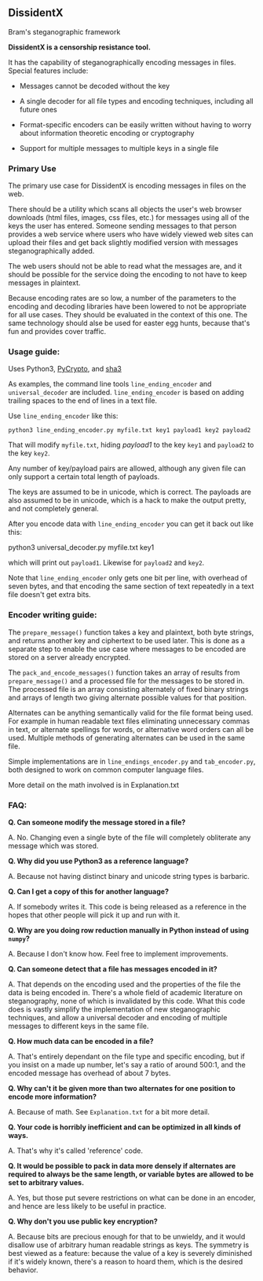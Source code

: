 ## DissidentX

Bram's steganographic framework

__DissidentX is a censorship resistance tool.__

It has the capability of steganographically encoding messages in files. Special features include:

* Messages cannot be decoded without the key

* A single decoder for all file types and encoding techniques, including all future ones

* Format-specific encoders can be easily written without having to worry about information theoretic encoding or cryptography

* Support for multiple messages to multiple keys in a single file 

### Primary Use

The primary use case for DissidentX is encoding messages in files on the web. 

There should be a utility which scans all objects the user's web browser downloads (html files, images, css files, etc.) for messages using all of the keys the user has entered. Someone sending messages to that person provides a web service where users who have widely viewed web sites can upload their files and get back slightly modified version with messages steganographically added. 

The web users should not be able to read what the messages are, and it should be possible for  the service doing the encoding to not have to keep messages in plaintext.  

Because encoding rates are so low, a number of the parameters to the  encoding and decoding libraries have been lowered to not be appropriate  for all use cases. They should be evaluated in the context of this one. The same technology should alse be used for easter egg hunts, because that's fun and provides cover traffic.


### Usage guide:

Uses Python3, [PyCrypto](http://pypi.python.org/pypi/pycrypto), and [sha3](http://pypi.python.org/pypi/pysha3/)


As examples, the command line tools `line_ending_encoder` and  `universal_decoder` are included. `line_ending_encoder` is based on adding trailing spaces to the end of lines in a text file.

Use `line_ending_encoder` like this:

    python3 line_ending_encoder.py myfile.txt key1 payload1 key2 payload2

That will modify `myfile.txt`, hiding _payload1_ to the key `key1` and `payload2` to the key `key2`.

Any number of key/payload pairs are allowed, although any given file can only support a certain total length of payloads.

The keys are assumed to be in unicode, which is correct. The payloads are also assumed to be in unicode, which is a hack to make the output pretty, and not completely general.

After you encode data with `line_ending_encoder` you can get it back out like this:

   python3 universal_decoder.py myfile.txt key1

which will print out `payload1`. Likewise for `payload2` and `key2`.

Note that `line_ending_encoder` only gets one bit per line, with overhead of seven bytes, and that encoding the same section of text repeatedly in a text file doesn't get extra bits.


### Encoder writing guide:

The `prepare_message()` function takes a key and plaintext, both byte strings, and returns another key and ciphertext to be used later. This is done as a separate step to enable the use case where messages to be encoded are stored on a server already encrypted.

The `pack_and_encode_messages()` function takes an array of results from `prepare_message()` and a processed file for the messages to be stored in. The processed file is an array consisting alternately of fixed binary strings and arrays of length two giving alternate possible values for that position. 

Alternates can be anything semantically valid for the file format being used. For example in human readable text files eliminating unnecessary commas in text, or alternate spellings for words, or alternative word orders can all be used. Multiple methods of generating alternates can be used in the same file.

Simple implementations are in `line_endings_encoder.py` and `tab_encoder.py`, both designed to work on common computer language files.

More detail on the math involved is in Explanation.txt


### FAQ:

__Q. Can someone modify the message stored in a file?__

A. No. Changing even a single byte of the file will completely obliterate any message which was stored.

__Q. Why did you use Python3 as a reference language?__

A. Because not having distinct binary and unicode string types is barbaric.

__Q. Can I get a copy of this for another language?__

A. If somebody writes it. This code is being released as a reference in the hopes that other people will pick it up and run with it.

__Q. Why are you doing row reduction manually in Python instead of using `numpy`?__

A. Because I don't know how. Feel free to implement improvements.

__Q. Can someone detect that a file has messages encoded in it?__

A. That depends on the encoding used and the properties of the file the data is 
being encoded in. There's a whole field of academic literature 
on steganography, none of which is invalidated by this code. What this code 
does is vastly simplify the implementation of new steganographic techniques, 
and allow a universal decoder and encoding of multiple messages to different 
keys in the same file.

__Q. How much data can be encoded in a file?__

A. That's entirely dependant on the file type and specific encoding, but if 
you insist on a made up number, let's say a ratio of around 500:1, and the 
encoded message has overhead of about 7 bytes.

__Q. Why can't it be given more than two alternates for one position to encode more information?__

A. Because of math. See `Explanation.txt` for a bit more detail.

__Q. Your code is horribly inefficient and can be optimized in all kinds of ways.__

A. That's why it's called 'reference' code.

__Q. It would be possible to pack in data more densely if alternates are required to always be the same length, or variable bytes are allowed to be set to arbitrary values.__

A. Yes, but those put severe restrictions on what can be done in an encoder, and hence are less likely to be useful in practice.

__Q. Why don't you use public key encryption?__

A. Because bits are precious enough for that to be unwieldy, and it would disallow use of arbitrary human readable strings as keys. The symmetry is best viewed as a feature: because the value of a key is severely diminished if it's widely known, there's a reason to hoard them, which is the desired behavior.
